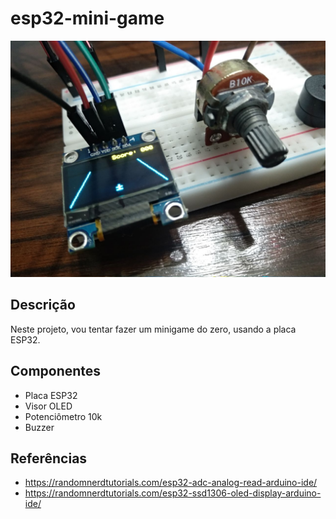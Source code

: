 # esp32-mini-game

![foto-01](images/photo01.jpg)

## Descrição

Neste projeto, vou tentar fazer um minigame do zero, usando a placa ESP32.

## Componentes

- Placa ESP32
- Visor OLED
- Potenciômetro 10k
- Buzzer

## Referências

- https://randomnerdtutorials.com/esp32-adc-analog-read-arduino-ide/
- https://randomnerdtutorials.com/esp32-ssd1306-oled-display-arduino-ide/
